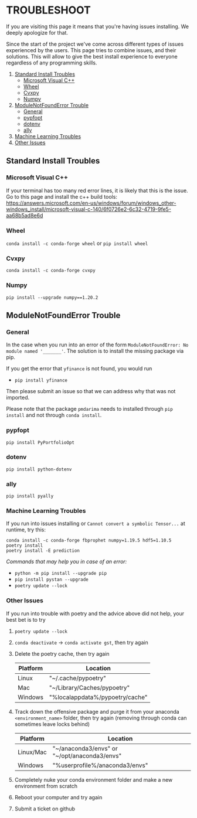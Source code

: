 
# TROUBLESHOOT

If you are visiting this page it means that you're having issues installing. We deeply apologize for that.

Since the start of the project we've come across different types of issues experienced by the users. This page tries to combine issues, and their solutions. This will allow to give the best install experience to everyone regardless of any programming skills.

<ol>
<li>
  <a href="#">Standard Install Troubles</a>
  <ul>
    <li><a href="#microsoft-visual-v++">Microsoft Visual C++</a></li>
    <li><a href="#wheel">Wheel</a></li>
    <li><a href="#cvxpy">Cvxpy</a></li>
    <li><a href="#numpy">Numpy</a></li>
  </ul>
</li>
<li>
  <a href="#">ModuleNotFoundError Trouble</a>
  <ul>
    <li><a href="#general">General</a></li>
    <li><a href="#pypfopt">pypfopt</a></li>
    <li><a href="#dotenv">dotenv</a></li>
    <li><a href="#ally">ally</a></li>
  </ul>
</li>
<li>
  <a href="#machine-learning-troubles">Machine Learning Troubles</a>
</li>
<li>
  <a href="#other-issues">Other Issues</a>
</li>
</ol>


## Standard Install Troubles

### Microsoft Visual C++

If your terminal has too many red error lines, it is likely that this is the issue. Go to this page and install the c++ build tools:
https://answers.microsoft.com/en-us/windows/forum/windows_other-windows_install/microsoft-visual-c-140/6f0726e2-6c32-4719-9fe5-aa68b5ad8e6d


### Wheel

`conda install -c conda-forge wheel` or `pip install wheel`


### Cvxpy

```
conda install -c conda-forge cvxpy
```

### Numpy

```
pip install --upgrade numpy==1.20.2
```


## ModuleNotFoundError Trouble

### General

In the case when you run into an error of the form `ModuleNotFoundError: No module named '_______'`.  The solution is to
install the missing package via pip.

If you get the error that `yfinance` is not found, you would run
* `pip install yfinance`

Then please submit an issue so that we can address why that was not imported.

Please note that the package `pmdarima` needs to installed through `pip install` and not through `conda install`.

### pypfopt
```
pip install PyPortfolioOpt
```

### dotenv
```
pip install python-dotenv
```

### ally
```
pip install pyally
```


### Machine Learning Troubles

If you run into issues installing or `Cannot convert a symbolic Tensor...` at runtime, try this:

```
conda install -c conda-forge fbprophet numpy=1.19.5 hdf5=1.10.5
poetry install
poetry install -E prediction
```

*Commands that may help you in case of an error:*

* `python -m pip install --upgrade pip`
* `pip install pystan --upgrade`
* `poetry update --lock`


### Other Issues

If you run into trouble with poetry and the advice above did not help, your best bet is to try

1. `poetry update --lock`

2. `conda deactivate` -> `conda activate gst`, then try again

3. Delete the poetry cache, then try again

   | Platform | Location                        |
   | -------- | ------------------------------- |
   | Linux    | "~/.cache/pypoetry"             |
   | Mac      | "~/Library/Caches/pypoetry"     |
   | Windows  | "%localappdata%/pypoetry/cache" |

4. Track down the offensive package and purge it from your anaconda `<environment_name>` folder, then try again (removing through conda can sometimes leave locks behind)

   | Platform  | Location                                     |
   | --------- | -------------------------------------------- |
   | Linux/Mac | "~/anaconda3/envs" or "~/opt/anaconda3/envs" |
   | Windows   | "%userprofile%/anaconda3/envs"               |

5. Completely nuke your conda environment folder and make a new environment from scratch

6. Reboot your computer and try again

7. Submit a ticket on github

